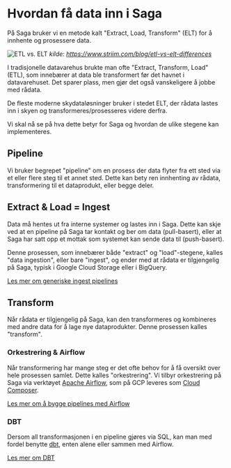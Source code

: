 # Hvordan få data inn i Saga

På Saga bruker vi en metode kalt "Extract, Load, Transform" (ELT) for å innhente og prosessere data.

![ETL vs. ELT](https://media.striim.com/wp-content/uploads/2021/03/10234532/Infographic-Option-4-2.png)
_kilde: https://www.striim.com/blog/etl-vs-elt-differences_

I tradisjonelle datavarehus brukte man ofte "Extract, Transform, Load" (ETL), som innebærer at data ble transformert før det havnet i datavarehuset. Det sparer plass, men gjør det også vanskeligere å jobbe med rådata.

De fleste moderne skydataløsninger bruker i stedet ELT, der rådata lastes inn i skyen og transformeres/prosesseres videre derfra.

Vi skal nå se på hva dette betyr for Saga og hvordan de ulike stegene kan implementeres.

## Pipeline

Vi bruker begrepet "pipeline" om en prosess der data flyter fra ett sted via et eller flere steg til et annet sted. Dette kan bety ren innhenting av rådata, transformering til et dataprodukt, eller begge deler.

## Extract & Load = Ingest

Data må hentes ut fra interne systemer og lastes inn i Saga. Dette kan skje ved at en pipeline på Saga tar kontakt og ber om data (pull-basert), eller at Saga har satt opp et mottak som systemet kan sende data til (push-basert).

Denne prosessen, som innebærer både "extract" og "load"-stegene, kalles "data ingestion", eller bare "ingest", og ender med at rådata er tilgjengelig på Saga, typisk i Google Cloud Storage eller i BigQuery.

[Les mer om generiske ingest pipelines](01-ingest.md)

## Transform

Når rådata er tilgjengelig på Saga, kan den transformeres og kombineres med andre data for å lage nye dataprodukter. Denne prosessen kalles "transform".

### Orkestrering & Airflow

Når transformering har mange steg er det ofte behov for å få oversikt over hele prosessen samlet. Dette kalles "orkestrering". Vi tilbyr orkestrering på Saga via verktøyet [Apache Airflow](https://airflow.apache.org/), som på GCP leveres som [Cloud Composer](https://cloud.google.com/composer/docs).

[Les mer om å bygge pipelines med Airflow](02-airflow.md)

### DBT

Dersom all transformasjonen i en pipeline gjøres via SQL, kan man med fordel benytte [dbt](https://docs.getdbt.com/docs/introduction), enten alene eller sammen med Airflow.

[Les mer om DBT](03-dbt.md)
